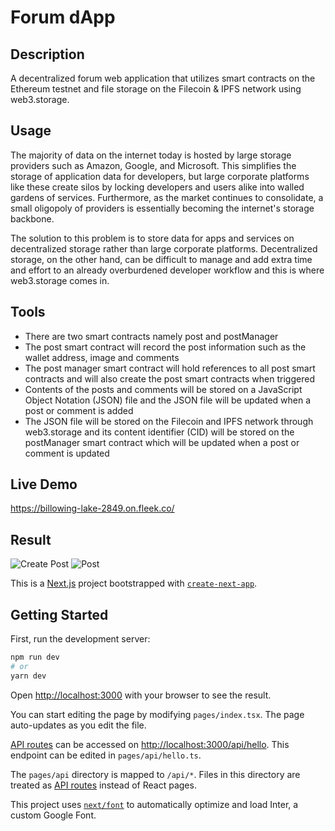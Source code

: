 # Forum dApp

## Description
A decentralized forum web application that utilizes smart contracts on the Ethereum testnet and file storage on the Filecoin & IPFS network using web3.storage.

## Usage
The majority of data on the internet today is hosted by large storage providers such as Amazon, Google, and Microsoft. This simplifies the storage of application data for developers, but large corporate platforms like these create silos by locking developers and users alike into walled gardens of services. Furthermore, as the market continues to consolidate, a small oligopoly of providers is essentially becoming the internet's storage backbone.

The solution to this problem is to store data for apps and services on decentralized storage rather than large corporate platforms. Decentralized storage, on the other hand, can be difficult to manage and add extra time and effort to an already overburdened developer workflow and this is where web3.storage comes in. 

## Tools
- There are two smart contracts namely post and postManager
- The post smart contract will record the post information such as the wallet address, image and comments
- The post manager smart contract will hold references to all post smart contracts and will also create the post smart contracts when triggered
- Contents of the posts and comments will be stored on a JavaScript Object Notation (JSON) file and the JSON file will be updated when a post or comment is added
- The JSON file will be stored on the Filecoin and IPFS network through web3.storage and its content identifier (CID) will be stored on the postManager smart contract which will be updated when a post or comment is updated

## Live Demo
https://billowing-lake-2849.on.fleek.co/

## Result
![Create Post](https://github.com/raybnsr/Web-Company-Profile/assets/87411691/09847309-4a27-4053-8c63-9722c1b9efd6)
![Post](https://github.com/raybnsr/Web-Company-Profile/assets/87411691/4cf45443-4cfd-41df-9903-75a55c6d2e2d)


This is a [Next.js](https://nextjs.org/) project bootstrapped with [`create-next-app`](https://github.com/vercel/next.js/tree/canary/packages/create-next-app).

## Getting Started

First, run the development server:

```bash
npm run dev
# or
yarn dev
```

Open [http://localhost:3000](http://localhost:3000) with your browser to see the result.

You can start editing the page by modifying `pages/index.tsx`. The page auto-updates as you edit the file.

[API routes](https://nextjs.org/docs/api-routes/introduction) can be accessed on [http://localhost:3000/api/hello](http://localhost:3000/api/hello). This endpoint can be edited in `pages/api/hello.ts`.

The `pages/api` directory is mapped to `/api/*`. Files in this directory are treated as [API routes](https://nextjs.org/docs/api-routes/introduction) instead of React pages.

This project uses [`next/font`](https://nextjs.org/docs/basic-features/font-optimization) to automatically optimize and load Inter, a custom Google Font.
